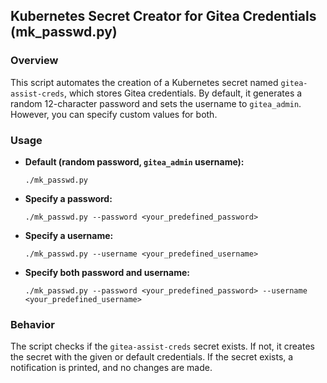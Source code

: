 ## Kubernetes Secret Creator for Gitea Credentials (mk_passwd.py)

### Overview
This script automates the creation of a Kubernetes secret named 
`gitea-assist-creds`, which stores Gitea credentials. By default, it generates 
a random 12-character password and sets the username to `gitea_admin`. 
However, you can specify custom values for both.

### Usage

- **Default (random password, `gitea_admin` username):**
  ```
  ./mk_passwd.py
  ```

- **Specify a password:**
  ```
  ./mk_passwd.py --password <your_predefined_password>
  ```

- **Specify a username:**
  ```
  ./mk_passwd.py --username <your_predefined_username>
  ```

- **Specify both password and username:**
  ```
  ./mk_passwd.py --password <your_predefined_password> --username <your_predefined_username>
  ```

### Behavior
The script checks if the `gitea-assist-creds` secret exists. If not, it 
creates the secret with the given or default credentials. If the secret 
exists, a notification is printed, and no changes are made.
